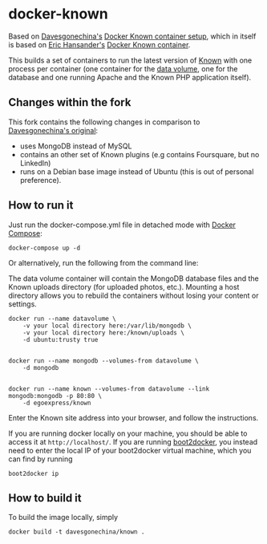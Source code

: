 docker-known
============

Based on [Davesgonechina's](https://github.com/davesgonechina) [Docker Known container setup](https://github.com/davesgonechina/docker-known), which in itself is based on [Eric Hansander's](https://github.com/ehdr) [Docker Known container](https://registry.hub.docker.com/u/ehdr/known/).

This builds a set of containers to run the latest version of [Known](https://withknown.com/) with one process per container (one container for the [data volume](http://docs.docker.com/userguide/dockervolumes/), one for the database and one running Apache and the Known PHP application itself).

Changes within the fork
-----------------------
This fork contains the following changes in comparison to [Davesgonechina's original](https://github.com/davesgonechina/docker-known):

- uses MongoDB instead of MySQL
- contains an other set of Known plugins (e.g contains Foursquare, but no LinkedIn)
- runs on a Debian base image instead of Ubuntu (this is out of personal preference).

How to run it
-------------
Just run the docker-compose.yml file in detached mode with [Docker Compose](https://docs.docker.com/compose/):

    docker-compose up -d

Or alternatively, run the following from the command line:

The data volume container will contain the MongoDB database files and the Known uploads directory (for uploaded photos, etc.). Mounting a host directory allows you to rebuild the containers without losing your content or settings.

    docker run --name datavolume \
        -v your local directory here:/var/lib/mongodb \
        -v your local directory here:/known/uploads \
        -d ubuntu:trusty true


    docker run --name mongodb --volumes-from datavolume \
        -d mongodb


    docker run --name known --volumes-from datavolume --link mongodb:mongodb -p 80:80 \
        -d egoexpress/known

Enter the Known site address into your browser, and follow the instructions.

If you are running docker locally on your machine, you should be able to
access it at `http://localhost/`.  If you are running [boot2docker](http://boot2docker.io/), you
instead need to enter the local IP of your boot2docker virtual machine, which
you can find by running

    boot2docker ip

How to build it
---------------
To build the image locally, simply

    docker build -t davesgonechina/known .
